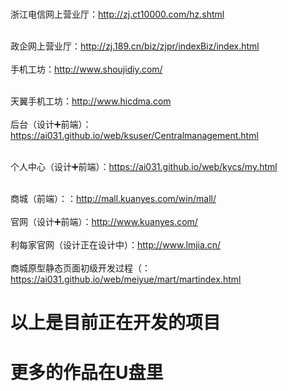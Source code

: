# 
浙江电信网上营业厅：http://zj.ct10000.com/hz.shtml<br>
<br>

政企网上营业厅：http://zj.189.cn/biz/zjpr/indexBiz/index.html<br>
<br>
手机工坊：http://www.shoujidiy.com/<br><br>

天翼手机工坊：http://www.hicdma.com<br><br>
后台（设计➕前端）：https://ai031.github.io/web/ksuser/Centralmanagement.html<br>
<br>

个人中心（设计➕前端）：https://ai031.github.io/web/kycs/my.html<br>
<br>

商城（前端）：：http://mall.kuanyes.com/win/mall/<br>
<br>
官网（设计➕前端）：http://www.kuanyes.com/<br>
<br>
利每家官网（设计正在设计中）：http://www.lmjia.cn/<br>
<br>
商城原型静态页面初级开发过程（：https://ai031.github.io/web/meiyue/mart/martindex.html

<h1 styles=“font-size:16px;”>以上是目前正在开发的项目</h1>
<h1 styles=“font-size:16px;>更多的作品在U盘里</h1>




